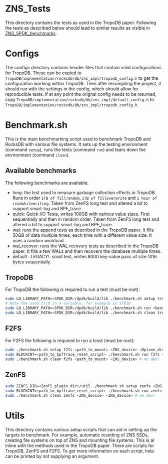 # ZNS_Tests
This directory contains the tests as used in the TropoDB paper.
Following the tests as described below should lead to similar results as visible in [ZNS_SPDK_benchmarks](https://github.com/Krien/ZNS_SPDK_Benchmarks/tree/main/TropoDB/data).

# Configs
The configs directory contains header files that contain valid configurations for TropoDB.
These can be copied to `TropoDB/implementation/rocksdb/db/zns_impl/tropodb_config.h` to get the configuration working within TropoDB.
Then after recompiling the project, it should run with the settings in the config, which should allow for reproducible tests.
If at any point the orignal config needs to be returned, copy `TropoDB/implementation/rocksdb/db/zns_impl/default_config.h` to
`TropoDB/implementation/rocksdb/db/zns_impl/tropodb_config.h`.

# Benchmark.sh
This is the main benchmarking script used to benchmark TropoDB and RocksDB with various file systems.
It sets up the testing environment (command `setup`), runs the tests (command `run`) and tears down the environment (command `clean`).

## Available benchmarks
The following benchmarks are available:
* long: the test used to measure garbage collection effects in TropoDB. Runs in order `1TB of fillrandom`, `1TB of filloverwrite` and `1 hour of readwhilewriting`.
Taken from ZenFS long test and altered a bit to support smart-log and BPF_trace.
* quick: Quick I/O Tests, writes 100GB with various value sizes. First sequentially and then in random order. 
Taken from ZenFS long test and altered a bit to support smart-log and BPF_trace.
* wal: runs the append tests as described in the TropoDB paper. It fills 50GB of data multiple times, each time with a different value size.
It uses a random workload.
* wal_recover: runs the WAL recovery tests as described in the TropoDB paper. It fills a few WALs and then recovers the database multiple times.
* default : LEGACY!. small test, writes 8000 key-value pairs of size 1016 bytes sequentially.

## TropoDB
For TropoDB the following is required to run a test (must be root):
```bash
sudo LD_LIBRARY_PATH=<SPDK_DIR>/dpdk/build/lib ./benchmark.sh setup tropodb <nvme_number> # No /dev/ in front!!!
# Note the used trid in a variable, for example in $TRID
sudo LD_LIBRARY_PATH=<SPDK_DIR>/dpdk/build/lib ./benchmark.sh run <benchmark_name> tropodb $TRID $TRID
sudo LD_LIBRARY_PATH=<SPDK_DIR>/dpdk/build/lib ./benchmark.sh clean tropodb $TRID $TRID
```
## F2FS
For F2FS the following is required to run a tesst (must be root):
```bash
sudo ./benchmark.sh setup f2fs <path_to_mount> <ZNS_device> <Optane_disk> # no dev for both devices!
sudo BLOCKCNT=<path_to_bpftrace_reset_script> ./benchmark.sh run f2fs <path_to_mount> <ZNS_device>
sudo ./benchmark.sh clean f2fs <path_to_mount> <ZNS_device> # no dev!
```
## ZenFS
```bash
sudo ZENFS_DIR=<ZenFS_plugin_dir>/util ./benchmark.sh setup zenfs <ZNS_device> # No /dev/ in front!!!
sudo BLOCKCNT=<path_to_bpftrace_reset_script> ./benchmark.sh run zenfs <ZNS_device> <ZNS_device>
sudo ./benchmark.sh clean zenfs <ZNS_device> <ZNS_device> # no dev!
```

# Utils
This directory contains various setup scripts that can aid in setting up the targets to benchmark.
For example, automatic resetting of ZNS SSDs, creating file systems on top of ZNS and mounting file systems.
This is al inline with the methods used in the TropoDB paper. There are scripts for TropoDB, ZenFS and F2FS.
To get more information on each script, help can be printed by not supplying an argument.

